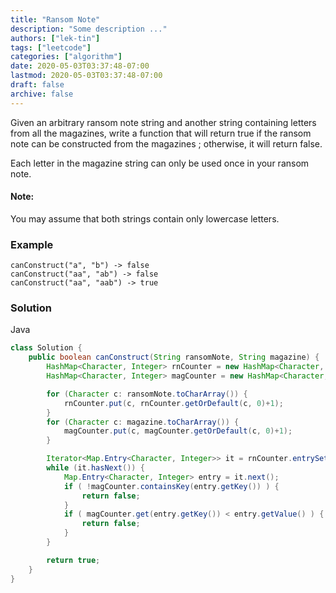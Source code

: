 ```yaml
---
title: "Ransom Note"
description: "Some description ..."
authors: ["lek-tin"]
tags: ["leetcode"]
categories: ["algorithm"]
date: 2020-05-03T03:37:48-07:00
lastmod: 2020-05-03T03:37:48-07:00
draft: false
archive: false
---
```


Given an arbitrary ransom note string and another string containing letters from all the magazines, write a function that will return true if the ransom note can be constructed from the magazines ; otherwise, it will return false.  

Each letter in the magazine string can only be used once in your ransom note.  

#### Note:

You may assume that both strings contain only lowercase letters.

### Example

```
canConstruct("a", "b") -> false
canConstruct("aa", "ab") -> false
canConstruct("aa", "aab") -> true
```

### Solution

Java
```java
class Solution {
    public boolean canConstruct(String ransomNote, String magazine) {
        HashMap<Character, Integer> rnCounter = new HashMap<Character, Integer>();
        HashMap<Character, Integer> magCounter = new HashMap<Character, Integer>();

        for (Character c: ransomNote.toCharArray()) {
            rnCounter.put(c, rnCounter.getOrDefault(c, 0)+1);
        }
        for (Character c: magazine.toCharArray()) {
            magCounter.put(c, magCounter.getOrDefault(c, 0)+1);
        }

        Iterator<Map.Entry<Character, Integer>> it = rnCounter.entrySet().iterator();
        while (it.hasNext()) {
            Map.Entry<Character, Integer> entry = it.next();
            if ( !magCounter.containsKey(entry.getKey()) ) {
                return false;
            }
            if ( magCounter.get(entry.getKey()) < entry.getValue() ) {
                return false;
            }
        }

        return true;
    }
}
```
